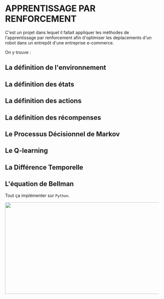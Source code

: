 # APPRENTISSAGE PAR RENFORCEMENT

C'est un projet dans lequel il fallait appliquer les méthodes de l'apprentissage par renforcement afin d'optimiser les deplacements d'un robot dans un entrepôt d'une entreprise e-commerce.

On y trouve :

## La définition de l'environnement

## La définition des états

## La définition des actions

## La définition des récompenses

## Le Processus Décisionnel de Markov

## Le Q-learning

## La Différence Temporelle

## L'équation de Bellman

Tout ça implémenter sur `Python`.



<img src="Robot-Exotec-BFxx.jpg" style="width:800px;height:300px;">
